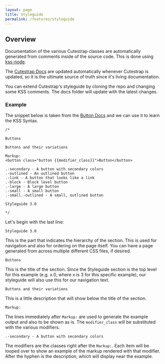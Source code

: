 ```yaml
---
layout: page
title: Styleguide
permalink: /features/styleguide
---
```


## Overview

Documentation of the various Cutestrap classes are automatically generated from
comments inside of the source code. This is done using
<a href="https://github.com/kss-node/kss-node" target="_blank">kss-node</a>.

The [Cutestrap Docs](https://docs.cutestrap.com/section-1.html) are
updated automatically whenever Cutestrap is updated, so it is the ultimate
source of truth since it's living documentation.

You can extend Cutestrap's styleguide by cloning the repo and changing some
KSS comments. The docs folder will update with the latest changes.

### Example

The snippet below is taken from the [Button Docs](https://docs.cutestrap.com/section-3.html)
and we can use it to learn the KSS Syntax.

```
/*

Buttons

Buttons and their variations

Markup:
<button class="button {{modifier_class}}">Button</button>

.-secondary - A button with secondary colors
.-outlined - An outlined button
.-link - A button that looks like a link
.-block - Block level button
.-large - A large button
.-small - A small button
.-small.-outlined - A small, outlined button

Styleguide 3.0

*/
```

Let's begin with the last line:

```
Styleguide 3.0
```

This is the part that indicates the hierarchy of the section. This is used
for navigation and also for ordering on the page itself. You can have a page
generated from across multiple different CSS files, if desired.

```
Buttons
```

This is the title of the section. Since the Styleguide section is the top
level for this example (e.g. x.0, where x is 3 for this specific example), our
styleguide will also use this for our navigation text.

```
Buttons and their variations
```

This is a little description that will show below the title of the section.

```
Markup:
```

The lines immediately after `Markup:` are used to generate the example output
and also to be shown as is. The `modifier_class` will be substituted with
the various modifiers.

```
.-secondary - A button with secondary colors
```

The modifiers are the classes right after the `Markup:`. Each item will be looped
over to show an example of the markup rendered with that modifier. After the
hyphen is the description, which will display near the example.
